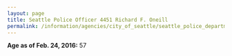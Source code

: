 ```yaml
---
layout: page
title: Seattle Police Officer 4451 Richard F. Oneill
permalink: /information/agencies/city_of_seattle/seattle_police_department/copbook/4451/
---
```


**Age as of Feb. 24, 2016:** 57
